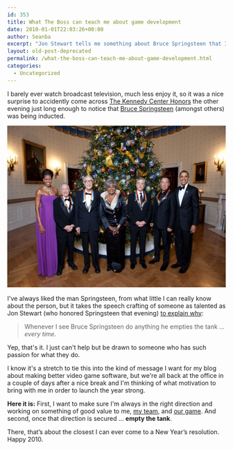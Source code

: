 ```yaml
---
id: 353
title: What The Boss can teach me about game development
date: 2010-01-01T22:03:26+00:00
author: Seanba
excerpt: "Jon Stewart tells me something about Bruce Springsteen that I'm now bringing to work with me everyday."
layout: old-post-deprecated
permalink: /what-the-boss-can-teach-me-about-game-development.html
categories:
  - Uncategorized
---
```

I barely ever watch broadcast television, much less enjoy it, so it was a nice surprise to accidently come across [The Kennedy Center Honors](http://www.kennedy-center.org/programs/specialevents/honors/index.cfm) the other evening just long enough to notice that [Bruce Springsteen](http://en.wikipedia.org/wiki/Bruce_Springsteen) (amongst others) was being inducted.

[<img title="2009 Kennedy Center inductees with the Obamas" src="/assets/wp-content/uploads/2010/01/Kennedy_Center_honorees_2009_WhiteHouse_Photo.jpg" alt="2009 Kennedy Center inductees" width="560" height="373" />](http://en.wikipedia.org/wiki/Bruce_Springsteen)

I've always liked the man Springsteen, from what little I can really know about the person, but it takes the speech crafting of someone as talented as Jon Stewart (who honored Springsteen that evening) [to explain why](http://www.youtube.com/watch?v=3jqNXphenus):

> Whenever I see Bruce Springsteen do anything he empties the tank ... _every time_.

Yep, that's it. I just can't help but be drawn to someone who has such passion for what they do.

I know it's a stretch to tie this into the kind of message I want for my blog about making better video game software, but we're all back at the office in a couple of days after a nice break and I'm thinking of what motivation to bring with me in order to launch the year strong.

**Here it is:** First, I want to make sure I'm always in the right direction and working on something of good value to me, [my team](http://www.junctionpoint.com/), and [our game](http://en.wikipedia.org/wiki/Epic_Mickey). And second, once that direction is secured … **empty the tank**.

There, that’s about the closest I can ever come to a New Year’s resolution. Happy 2010.